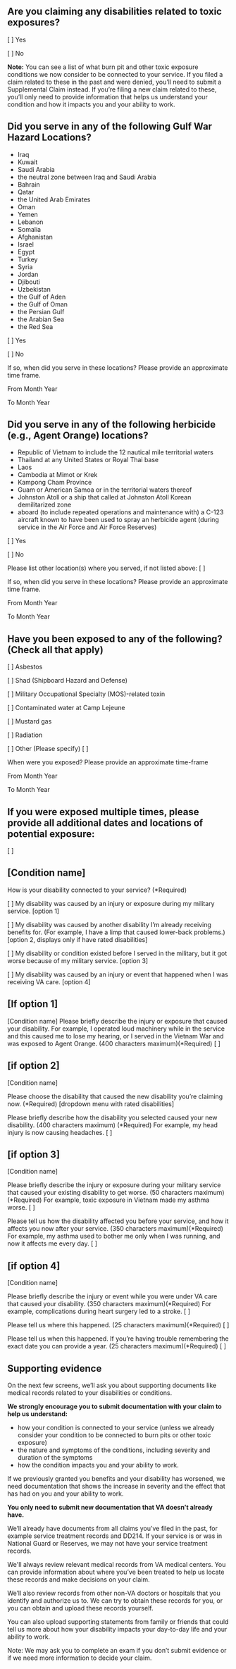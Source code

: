 ## Are you claiming any disabilities related to toxic exposures? 

[ ] Yes

[ ] No

**Note:** You can see a list of what burn pit and other toxic exposure conditions we now consider to be connected to your service. If you filed a claim related to these in the past and were denied, you’ll need to submit a Supplemental Claim instead. If you’re filing a new claim related to these, you’ll only need to provide information that helps us understand your condition and how it impacts you and your ability to work.



## Did you serve in any of the following Gulf War Hazard Locations? 

- Iraq 
- Kuwait 
- Saudi Arabia 
- the neutral zone between Iraq and Saudi Arabia 
- Bahrain 
- Qatar 
- the United Arab Emirates 
- Oman 
- Yemen 
- Lebanon 
- Somalia 
- Afghanistan
- Israel 
- Egypt 
- Turkey 
- Syria 
- Jordan 
- Djibouti 
- Uzbekistan 
- the Gulf of Aden
- the Gulf of Oman
- the Persian Gulf
- the Arabian Sea
- the Red Sea
  
[ ] Yes

[ ] No

If so, when did you serve in these locations? Please provide an approximate time frame. 

From Month Year

To Month Year



## Did you serve in any of the following herbicide (e.g., Agent Orange) locations?

- Republic of Vietnam to include the 12 nautical mile territorial waters
- Thailand at any United States or Royal Thai base
- Laos
- Cambodia at Mimot or Krek
- Kampong Cham Province
- Guam or American Samoa or in the territorial waters thereof 
- Johnston Atoll or a ship that called at Johnston Atoll Korean demilitarized zone
- aboard (to include repeated operations and maintenance with) a C-123 aircraft known to have been used to spray an herbicide agent (during service in the Air Force and Air Force Reserves)

[ ] Yes

[ ] No

Please list other location(s) where you served, if not listed above:
[                                      ] 

If so, when did you serve in these locations? Please provide an approximate time frame. 

From Month Year

To Month Year



## Have you been exposed to any of the following? (Check all that apply)
[ ] Asbestos

[ ] Shad (Shipboard Hazard and Defense) 

[ ] Military Occupational Specialty (MOS)-related toxin 

[ ] Contaminated water at Camp Lejeune

[ ] Mustard gas

[ ] Radiation

[ ] Other (Please specify)
[                                      ] 

When were you exposed? Please provide an approximate time-frame 

From Month Year

To Month Year



## If you were exposed multiple times, please provide all additional dates and locations of potential exposure:

[                                      ] 



## [Condition name]

How is your disability connected to your service? (*Required)

[ ] My disability was caused by an injury or exposure during my military service. [option 1]

[ ] My disability was caused by another disability I’m already receiving benefits for. (For example, I have a limp that caused lower-back problems.) [option 2, displays only if have rated disabilities]

[ ] My disability or condition existed before I served in the military, but it got worse because of my military service. [option 3]

[ ] My disability was caused by an injury or event that happened when I was receiving VA care. [option 4]



## [If option 1]

[Condition name]
Please briefly describe the injury or exposure that caused your disability. 
For example, I operated loud machinery while in the service and this caused me to lose my hearing, or I served in the Vietnam War and was exposed to Agent Orange. (400 characters maximum)(*Required)
[                                      ] 


## [if option 2]

[Condition name]

Please choose the disability that caused the new disability you’re claiming now. (*Required) 
[dropdown menu with rated disabilities]

Please briefly describe how the disability you selected caused your new disability. (400 characters maximum) (*Required)
For example, my head injury is now causing headaches.
[                                      ] 


## [if option 3]

[Condition name]

Please briefly describe the injury or exposure during your military service that caused your existing disability to get worse. (50 characters maximum)(*Required)
For example, toxic exposure in Vietnam made my asthma worse.
[                                      ] 

Please tell us how the disability affected you before your service, and how it affects you now after your service. (350 characters maximum)(*Required)
For example, my asthma used to bother me only when I was running, and now it affects me every day.
[                                      ] 


## [if option 4]

[Condition name]

Please briefly describe the injury or event while you were under VA care that caused your disability. (350 characters maximum)(*Required)
For example, complications during heart surgery led to a stroke.
[                                      ] 

Please tell us where this happened. (25 characters maximum)(*Required)
[                                      ] 

Please tell us when this happened. If you’re having trouble remembering the exact date you can provide a year. (25 characters maximum)(*Required)
[                                      ] 



## Supporting evidence

On the next few screens, we’ll ask you about supporting documents like medical records related to your disabilities or conditions.

**We strongly encourage you to submit documentation with your claim to help us understand:**
- how your condition is connected to your service (unless we already consider your condition to be connected to burn pits or other toxic exposure)
- the nature and symptoms of the conditions, including severity and duration of the symptoms
- how the condition impacts you and your ability to work.

If we previously granted you benefits and your disability has worsened, we need documentation that shows the increase in severity and the effect that has had on you and your ability to work.

**You only need to submit new documentation that VA doesn’t already have.** 

We’ll already have documents from all claims you’ve filed in the past, for example service treatment records and DD214. If your service is or was in National Guard or Reserves, we may not have your service treatment records.

We'll always review relevant medical records from VA medical centers. You can provide information about where you’ve been treated to help us locate these records and make decisions on your claim.

We’ll also review records from other non-VA doctors or hospitals that you identify and authorize us to. We can try to obtain these records for you, or you can obtain and upload these records yourself.

You can also upload supporting statements from family or friends that could tell us more about how your disability impacts your day-to-day life and your ability to work.

Note: We may ask you to complete an exam if you don’t submit evidence or if we need more information to decide your claim.
